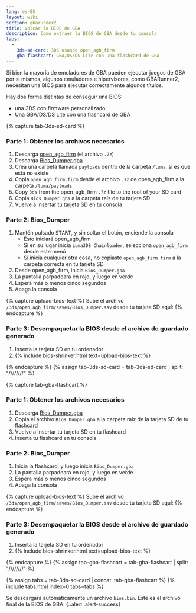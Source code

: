 ```yaml
---
lang: es-ES
layout: wiki
section: gbarunner2
title: Volcar la BIOS de GBA
description: Como extraer la BIOS de GBA desde tu consola
tabs:
  - 
    3ds-sd-card: 3DS usando open_agb_firm
    gba-flashcart: GBA/DS/DS Lite con una flashcard de GBA
---
```


Si bien la mayoría de emuladores de GBA pueden ejecutar juegos de GBA por si mismos, algunos emuladores e hipervisores, como GBARunner2, necesitan una BIOS para ejecutar correctamente algunos títulos.

Hay dos forma distintas de conseguir una BIOS:
- una 3DS con firmware personalizado
- Una GBA/DS/DS Lite con una flashcard de GBA

{% capture tab-3ds-sd-card %}
### Parte 1: Obtener los archivos necesarios
1. Descarga [open_agb_firm](https://github.com/profi200/open_agb_firm/releases/latest) (el archivo `.7z`)
1. Descarga [Bios_Dumper.gba](https://github.com/GlaZedBelmont/Random-Stuff/releases/download/0.0.5/Bios_Dumper.gba)
1. Crea una carpeta llamada `payloads` dentro de la carpeta `/luma`, si es que esta no existe
1. Copia `open_agb_firm.firm` desde el archivo `.7z` de open_agb_firm a la carpeta `/luma/payloads`
1. Copy `3ds` from the open_agb_firm `.7z` file to the root of your SD card
1. Copia `Bios_Dumper.gba` a la carpeta raíz de tu tarjeta SD
1. Vuelve a insertar tu tarjeta SD en tu consola

### Parte 2: Bios_Dumper
1. Mantén pulsado <kbd>START</kbd>, y sin soltar el botón, enciende la consola
    - Esto iniciará open_agb_firm
    - Si en su lugar inicia `Luma3DS Chainloader`, selecciona `open_agb_firm` desde este menú
    - Si inicia cualquier otra cosa, no copiaste `open_agb_firm.firm` a la carpeta correcta en tu tarjeta SD
1. Desde open_agb_firm, inicia `Bios_Dumper.gba`
1. La pantalla parpadeará en rojo, y luego en verde
1. Espera más o menos cinco segundos
1. Apaga la consola

{% capture upload-bios-text %}
Sube el archivo `/3ds/open_agb_firm/saves/Bios_Dumper.sav` desde tu tarjeta SD aquí:
{% endcapture %}

### Parte 3: Desempaquetar la BIOS desde el archivo de guardado generado
1. Inserta la tarjeta SD en tu ordenador
1. {% include bios-shrinker.html text=upload-bios-text %}

{% endcapture %}
{% assign tab-3ds-sd-card = tab-3ds-sd-card | split: "////////" %}


{% capture tab-gba-flashcart %}
### Parte 1: Obtener los archivos necesarios
1. Descarga [Bios_Dumper.gba](https://github.com/GlaZedBelmont/Random-Stuff/releases/download/0.0.5/Bios_Dumper.gba)
1. Copia el archivo `Bios_Dumper.gba` a la carpeta raíz de la tarjeta SD de tu flashcard
1. Vuelve a insertar tu tarjeta SD en tu flashcard
1. Inserta tu flashcard en tu consola

### Parte 2: Bios_Dumper
1. Inicia la flashcard, y luego inicia `Bios_Dumper.gba`
1. La pantalla parpadeará en rojo, y luego en verde
1. Espera más o menos cinco segundos
1. Apaga la consola

{% capture upload-bios-text %}
Sube el archivo `/3ds/open_agb_firm/saves/Bios_Dumper.sav` desde tu tarjeta SD aquí:
{% endcapture %}

### Parte 3: Desempaquetar la BIOS desde el archivo de guardado generado
1. Inserta la tarjeta SD en tu ordenador
1. {% include bios-shrinker.html text=upload-bios-text %}

{% endcapture %}
{% assign tab-gba-flashcart = tab-gba-flashcart | split: "////////" %}

{% assign tabs = tab-3ds-sd-card | concat: tab-gba-flashcart %}
{% include tabs.html index=0 tabs=tabs %}

Se descargará automáticamente un archivo `bios.bin`. Este es el archivo final de la BIOS de GBA.
{:.alert .alert-success}

<script src="https://geraintluff.github.io/sha256/sha256.min.js"></script>
<script src="/assets/js/bios-shrinker.js"></script>
